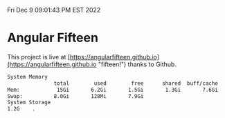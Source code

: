 Fri Dec  9 09:01:43 PM EST 2022

# Angular Fifteen


This project is live at [https://angularfifteen.github.io](https://angularfifteen.github.io "fifteen!") thanks to Github.

```bash
System Memory
               total        used        free      shared  buff/cache   available
Mem:            15Gi       6.2Gi       1.5Gi       1.3Gi       7.6Gi       7.4Gi
Swap:          8.0Gi       128Mi       7.9Gi
System Storage
1.2G	.
```
```bash
